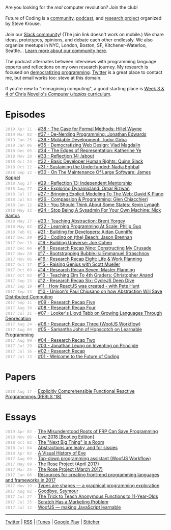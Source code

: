 <style>
  .date {
    display: none;
    color: #aaa;
    font-size: 90%;
    font-family: monospace;
  }
  @media (min-width: 768px) { 
    #page {
      width: 55em;
    }
    .date {
      display: inline;
    }
    li {
      padding: 2px;
    }
  }
  p {
    margin: 0 0 0 0px !important;
  }
</style>

<br>

Are you looking for the _real_ computer revolution? Join the club!

<br> 

Future of Coding is a [community](/slack), [podcast](/episodes), and [research project](/log) organized by Steve Krouse. 

<br>

Join our [Slack community](https://join.slack.com/t/futureprogramming/shared_invite/enQtMjYyMTQyOTgzMzAxLWUyOWFlZWVmZDIwZWU0Yzg5YTVlOWIzNTE0OTZjYWQxYjI0MDNhOWUzMDE0MmNjNjExMDA1ZmMxYjI3OTYxZGI)! (The join link doesn't work on mobile.) We share ideas, prototypes, opinions, and debate each other endlessly. We also organize meetups in NYC, London, Boston, SF, Kitchener-Waterloo, Seattle... [Learn more about our community here](./slack-readme).

<br>

The podcast alternates between interviews with programming language experts and reflections on my own research journey. My research is focused on [democratizing programming](/about#mission). [Twitter](https://twitter.com/stevekrouse) is a great place to contact me, but email works too: steve at this domain.

<br>

If you're new to "reimagining computing", a good starting place is [Week 3 &amp; 4 of Chris Novello's _Computer Utopias_ curriculum](http://chrisnovello.com/teaching/risd/computer-utopias/).

# Episodes

<!--<span class="date">2019 Apr 17 -</span> [#39 - Theoretical Foundations for Programmer Experience: Cyrus Omar](./episodes/039)-->

<span class="date">2019 Apr 11 -</span> [#38 - The Case for Formal Methods: Hillel Wayne](./episodes/038)

<span class="date">2019 Mar 02 -</span> [#37 - De-Nerding Programming: Jonathan Edwards](./episodes/037)

<span class="date">2019 Jan 25 -</span> [#36 - Moldable Development: Tudor Girba](./episodes/036)

<span class="date">2019 Jan 06 -</span> [#35 - Democratizing Web Design: Vlad Magdalin](./episodes/035)

<span class="date">2018 Dec 05 -</span> [#34 - The Edges of Representation: Katherine Ye](./episodes/034)

<span class="date">2018 Nov 28 -</span> [#33 - Reflection 14: /about](./episodes/033)

<span class="date">2018 Oct 24 -</span> [#32 - Basic Developer Human Rights: Quinn Slack](./episodes/032)

<span class="date">2018 Oct 12 -</span> [#31 - Sustaining the Underfunded: Nadia Eghbal](./episodes/031)

<span class="date">2018 Sep 22 -</span> [#30 - On The Maintenance Of Large Software: James Koppel](./episodes/030)

<span class="date">2018 Aug 27 -</span> [#29 - Reflection 13: Independent Mentorship](./episodes/029)

<span class="date">2018 Aug 27 -</span> [#28 - Exploring Dynamicland: Omar Rizwan](./episodes/028)

<span class="date">2018 Jul 17 -</span> [#27 - Bringing Explicit Modeling To The Web: David K Piano](./episodes/027)

<span class="date">2018 Jul 03 -</span> [#26 - Compassion & Programming: Glen Chiacchieri](./episodes/026)

<span class="date">2018 Jun 12 -</span> [#25 - You Should Think About Some States: Kevin Lynagh](./episodes/025)

<span class="date">2018 May 22 -</span> [#24 - Stop Being A Sysadmin For Your Own Machine: Nick Santos](./episodes/024)

<span class="date">2018 May 17 -</span> [#23 - Teaching Abstraction: Brent Yorgey](./episodes/023)

<span class="date">2018 May 02 -</span> [#22 - Learning Programming At Scale: Philip Guo](./episodes/022)

<span class="date">2018 Feb 01 -</span> [#21 - Building for Developers: Aidan Cunniffe](./episodes/021)

<span class="date">2017 Dec 29 -</span> [#20 - Coding on (the) Beach: Jason Brennan](./episodes/020)

<span class="date">2017 Dec 13 -</span> [#19 - Building Universe: Joe Cohen](./episodes/019)

<span class="date">2017 Dec 04 -</span> [#18 - Research Recap Nine: Constructing My Crusade](./episodes/018)

<span class="date">2017 Nov 28 -</span> [#17 - Bootstrapping Bubble.is: Emmanuel Straschnov](./episodes/017)

<span class="date">2017 Nov 06 -</span> [#16 - Research Recap Eight: Life & Work Planning](./episodes/016)

<span class="date">2017 Oct 17 -</span> [#15 - Raising Genius with Scott Mueller](./episodes/015)

<span class="date">2017 Oct 09 -</span> [#14 - Research Recap Seven: Master Planning](./episodes/014)

<span class="date">2017 Oct 03 -</span> [#13 - Teaching Elm To 4th Graders: Christopher Anand](./episodes/013)

<span class="date">2017 Sep 25 -</span> [#12 - Research Recap Six: CycleJS Deep Dive](./episodes/012)

<span class="date">2017 Sep 19 -</span> [#11 - How ReactJS was created - with Pete Hunt](./episodes/011)

<span class="date">2017 Sep 13 -</span> [#10 - Unison's Paul Chiusano on how Abstraction Will Save Distributed Computing](./episodes/010)

<span class="date">2017 Sep 11 -</span> [#09 - Research Recap Five](./episodes/009)

<span class="date">2017 Aug 30 -</span> [#08 - Research Recap Four](./episodes/008)

<span class="date">2017 Jul 21 -</span> [#07 - Looker's Lloyd Tabb on Growing Languages Through Deprecation](./episodes/007)

<span class="date">2017 Aug 24 -</span> [#06 - Research Recap Three (WoofJS Workflow)](./episodes/006)

<span class="date">2017 Aug 09 -</span> [#05 - Samantha John of Hopscotch on Learnable Programming](./episodes/005)

<span class="date">2017 Aug 09 -</span> [#04 - Research Recap Two](./episodes/004)

<span class="date">2017 Jul 29 -</span> [#03 - Jonathan Leung on Inventing on Principle](./episodes/003)

<span class="date">2017 Jul 16 -</span> [#02 - Research Recap](./episodes/002)

<span class="date">2017 Jul 13 -</span> [#01 - Welcome to the Future of Coding](./episodes/001)

# Papers

<span class="date">2018 Aug 17 -</span> [Explicitly Comprehensible Functional Reactive Programmings (REBLS '18)](./papers/comprehensible-frp)

# Essays

<span class="date">2019 Apr 02 -</span> [The Misunderstood Roots of FRP Can Save Programming](./essays/dctp)

<span class="date">2018 Nov 06 -</span> [Live 2018 [Bootleg Edition]](./notes/live/2018)

<span class="date">2018 Oct 02 -</span> [The "Next Big Thing" is a Room](https://phenomenalworld.org/metaresearch/the-next-big-thing-is-a-room)

<span class="date">2018 Jul 04 -</span> [Abstractions are leaky, and for sissies](./essays/sissies)

<span class="date">2018 Apr 02 -</span> [A Visual History of Eve](./essays/eve)

<span class="date">2017 Aug 09 -</span> [Top-down programming assistant (WoofJS Workflow)](https://github.com/stevekrouse/futureofcoding.org/files/1248895/Top-down.programming.assistant.pdf)

<span class="date">2017 May 09 -</span> [The Rose Project (April 2017)](https://medium.com/@stevekrouse/rose-project-april-2017-32af31b078b1)

<span class="date">2017 Mar 25 -</span> [The Rose Project (March 2017)](https://medium.com/@stevekrouse/rose-983dc5e0908f)

<span class="date">2017 Jan 06 -</span> [Resources for creating front-end programming languages and frameworks in 2017](https://medium.com/@stevekrouse/resources-for-creating-front-end-programming-languages-and-frameworks-in-2017-a0c097625f9d)

<span class="date">2017 Nov 19 -</span> [Types are shapes — a graphical programming exploration](https://medium.com/@stevekrouse/types-are-shapes-d6af1e83192f)

<span class="date">2017 Aug 02 -</span> [Goodbye, Seymour](https://medium.com/@stevekrouse/goodbye-seymour-cb712757264f)

<span class="date">2017 Jul 27 -</span> [The Trick to Teach Anonymous Functions to 11-Year-Olds](https://medium.com/@stevekrouse/the-trick-to-teach-anonymous-functions-to-11-year-olds-558b697d7a53)

<span class="date">2017 Jul 25 -</span> [Scratch Has a Marketing Problem](https://medium.freecodecamp.com/scratch-has-a-marketing-problem-f84626bd18ef)

<span class="date">2017 Jul 12 -</span> [WoofJS — making JavaScript learnable](https://medium.com/@stevekrouse/woof-d9adf2110fc6)

---

[Twitter](https://twitter.com/stevekrouse) \| [RSS](http://www.omnycontent.com/d/playlist/c4157e60-c7f8-470d-b13f-a7b30040df73/564f493f-af32-4c48-862f-a7b300e4df49/ac317852-8807-44b8-8eff-a7b300e4df52/podcast.rss) \| [iTunes](https://itunes.apple.com/us/podcast/future-of-coding/id1265527976) \| [Google Play](https://playmusic.app.goo.gl/?ibi=com.google.PlayMusic&isi=691797987&ius=googleplaymusic&link=https://play.google.com/music/m/Iixe67yd4fwfgmw3xb7g6lru2gu?t%3DFuture_of_Coding%26pcampaignid%3DMKT-na-all-co-pr-mu-pod-16) \| [Stitcher](https://www.stitcher.com/podcast/future-of-coding)
